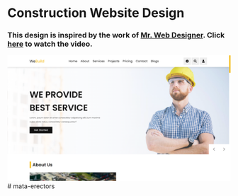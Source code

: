 # Construction Website Design
### This design is inspired by the work of [Mr. Web Designer](https://www.youtube.com/@MrWebDesignerAnas). Click [here](https://youtu.be/Lh4ui-FBTzI) to watch the video.

![preview img](/preview.png)
#   m a t a - e r e c t o r s 
 
 
